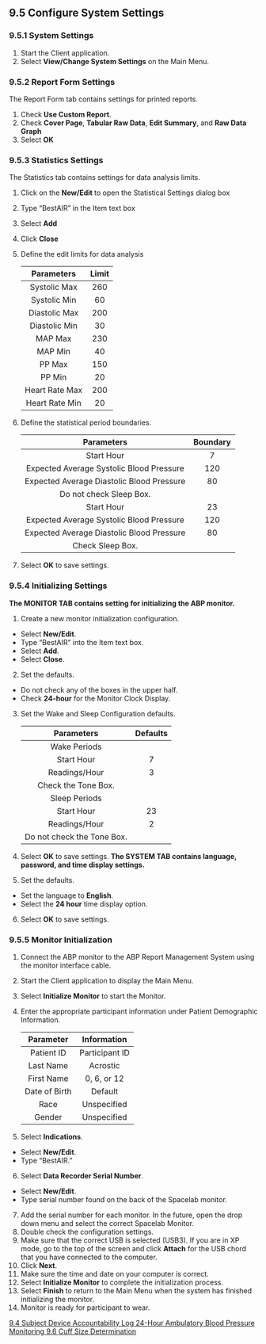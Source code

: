 ## 9.5 Configure System Settings

### 9.5.1 System Settings

1. Start the Client application.
2. Select **View/Change System Settings** on the Main Menu.

### 9.5.2 Report Form Settings

The Report Form tab contains settings for printed reports.

1. Check **Use Custom Report**.
2. Check **Cover Page**, **Tabular Raw Data**, **Edit Summary**, and **Raw Data Graph**
3. Select **OK**

### 9.5.3 Statistics Settings

The Statistics tab contains settings for data analysis limits.

1. Click on the **New/Edit** to open the Statistical Settings dialog box
2. Type “BestAIR” in the Item text box
3. Select **Add**
4. Click **Close**
5. Define the edit limits for data analysis

    | Parameters     | Limit |
    |:--------------:|:-----:|
    | Systolic Max   | 260   |
    | Systolic Min   | 60    |
    | Diastolic Max  | 200   |
    | Diastolic Min  | 30    |
    | MAP Max        | 230   |
    | MAP Min        | 40    |
    | PP Max         | 150   |
    | PP Min         | 20    |
    | Heart Rate Max | 200   |
    | Heart Rate Min | 20    |

6. Define the statistical period boundaries.

    |Parameters                                 | Boundary |
    |:-----------------------------------------:|:--------:|
    | Start Hour                                | 7        |
    | Expected Average Systolic Blood Pressure  | 120      |
    | Expected Average Diastolic Blood Pressure | 80       |
    | Do not check Sleep Box.                   |          |
    | Start Hour                                | 23       |
    | Expected Average Systolic Blood Pressure  | 120      |
    | Expected Average Diastolic Blood Pressure | 80       |
    | Check Sleep Box.                          |          |

7. Select **OK** to save settings.

### 9.5.4 Initializing Settings

**The MONITOR TAB contains setting for initializing the ABP monitor.**

1. Create a new monitor initialization configuration.
 * Select **New/Edit**.
 * Type “BestAIR” into the Item text box.
 * Select **Add**.
 * Select **Close**.
2. Set the defaults.
 * Do not check any of the boxes in the upper half.
 * Check **24-hour** for the Monitor Clock Display.
3. Set the Wake and Sleep Configuration defaults.

    | Parameters                 | Defaults |
    |:--------------------------:|:--------:|
    | Wake Periods               |          |
    | Start Hour                 | 7        |
    | Readings/Hour              | 3        |
    | Check the Tone Box.        |          |
    | Sleep Periods              |          |
    | Start Hour                 | 23       |
    | Readings/Hour              | 2        |
    | Do not check the Tone Box. |          |

4.  Select **OK** to save settings.
**The SYSTEM TAB contains language, password, and time display settings.**
5.  Set the defaults.
 * Set the language to **English**.
 * Select the **24 hour** time display option.
6.  Select **OK** to save settings.

### 9.5.5 Monitor Initialization

1. Connect the ABP monitor to the ABP Report Management System using the monitor interface cable.
2. Start the Client application to display the Main Menu.
3. Select **Initialize Monitor** to start the Monitor.
4. Enter the appropriate participant information under Patient Demographic Information.

    | Parameter     | Information    |
    | :------------:|:--------------:|
    | Patient ID    | Participant ID |
    | Last Name     | Acrostic       |
    | First Name    | 0, 6, or 12    |
    | Date of Birth | Default        |
    | Race          | Unspecified    |
    | Gender        | Unspecified    |

5. Select **Indications**.
 * Select **New/Edit**.
 * Type “BestAIR.”
6. Select **Data Recorder Serial Number**.
 * Select **New/Edit**.
 * Type serial number found on the back of the Spacelab monitor.
7. Add the serial number for each monitor. In the future, open the drop down menu and select the correct Spacelab Monitor.
8. Double check the configuration settings.
9. Make sure that the correct USB is selected (USB3). If you are in XP mode, go to the top of the screen and click **Attach** for the USB chord that you have connected to the computer.
10. Click **Next**.
11. Make sure the time and date on your computer is correct.
12. Select **Initialize Monitor** to complete the initialization process.
13. Select **Finish** to return to the Main Menu when the system has finished initializing the monitor.
14. Monitor is ready for participant to wear.


<div class="center">
<div class="btn-group">
  <a href=":pages_path:/manuals/ambulatory-blood-pressure-monitoring/9-04-subject-device-accountability-log.md" class="btn btn-default">
    <span class="glyphicon glyphicon-chevron-left"></span>
    9.4 Subject Device Accountability Log
  </a>

  <a href=":pages_path:/manuals/ambulatory-blood-pressure-monitoring" class="btn btn-default">
    <span class="glyphicon glyphicon-chevron-up"></span>
    24-Hour Ambulatory Blood Pressure Monitoring
  </a>

  <a href=":pages_path:/manuals/ambulatory-blood-pressure-monitoring/9-06-cuff-size-determination.md" class="btn btn-success">
    9.6 Cuff Size Determination
    <span class="glyphicon glyphicon-chevron-right"></span>
  </a>
</div>
</div>
